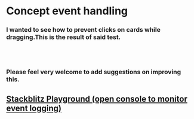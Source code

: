 # Concept event handling

### I wanted to see how to prevent clicks on cards while dragging.This is the result of said test.

<br>
<br>

### Please feel very welcome to add suggestions on improving this.

## [Stackblitz Playground (open console to monitor event logging)](https://stackblitz.com/github/Darkmift/horizontal-scroll-concept-event-handling)